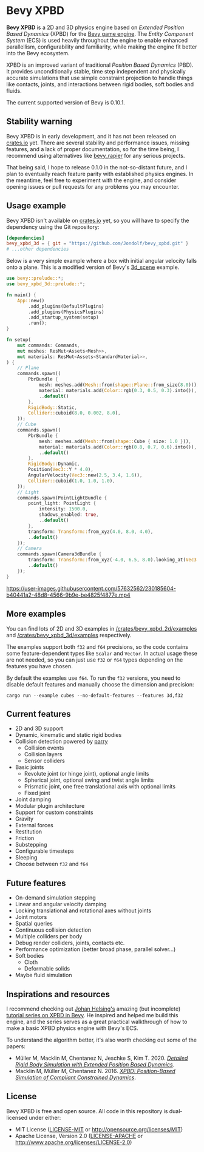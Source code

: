 # Bevy XPBD

**Bevy XPBD** is a 2D and 3D physics engine based on *Extended Position Based Dynamics* (XPBD) for the [Bevy game engine](https://bevyengine.org/). The *Entity Component System* (ECS) is used heavily throughout the engine to enable enhanced parallellism, configurability and familiarity, while making the engine fit better into the Bevy ecosystem.

XPBD is an improved variant of traditional *Position Based Dynamics* (PBD). It provides unconditionally stable, time step independent and physically accurate simulations that use simple constraint projection to handle things like contacts, joints, and interactions between rigid bodies, soft bodies and fluids.

The current supported version of Bevy is 0.10.1.

## Stability warning

Bevy XPBD is in early development, and it has not been released on [crates.io](https://crates.io) yet. There are several stability and performance issues, missing features, and a lack of proper documentation, so for the time being, I recommend using alternatives like [bevy_rapier](https://github.com/dimforge/bevy_rapier) for any serious projects.

That being said, I hope to release 0.1.0 in the not-so-distant future, and I plan to eventually reach feature parity with established physics engines. In the meantime, feel free to experiment with the engine, and consider opening issues or pull requests for any problems you may encounter.

## Usage example

Bevy XPBD isn't available on [crates.io](https://crates.io) yet, so you will have to specify the dependency using the Git repository:

```toml
[dependencies]
bevy_xpbd_3d = { git = "https://github.com/Jondolf/bevy_xpbd.git" }
# ...other dependencies
```

Below is a very simple example where a box with initial angular velocity falls onto a plane. This is a modified version of Bevy's [3d_scene](https://bevyengine.org/examples/3d/3d-scene/) example.

```rs
use bevy::prelude::*;
use bevy_xpbd_3d::prelude::*;

fn main() {
    App::new()
        .add_plugins(DefaultPlugins)
        .add_plugins(PhysicsPlugins)
        .add_startup_system(setup)
        .run();
}

fn setup(
    mut commands: Commands,
    mut meshes: ResMut<Assets<Mesh>>,
    mut materials: ResMut<Assets<StandardMaterial>>,
) {
    // Plane
    commands.spawn((
        PbrBundle {
            mesh: meshes.add(Mesh::from(shape::Plane::from_size(8.0))),
            material: materials.add(Color::rgb(0.3, 0.5, 0.3).into()),
            ..default()
        },
        RigidBody::Static,
        Collider::cuboid(8.0, 0.002, 8.0),
    ));
    // Cube
    commands.spawn((
        PbrBundle {
            mesh: meshes.add(Mesh::from(shape::Cube { size: 1.0 })),
            material: materials.add(Color::rgb(0.8, 0.7, 0.6).into()),
            ..default()
        },
        RigidBody::Dynamic,
        Position(Vec3::Y * 4.0),
        AngularVelocity(Vec3::new(2.5, 3.4, 1.6)),
        Collider::cuboid(1.0, 1.0, 1.0),
    ));
    // Light
    commands.spawn(PointLightBundle {
        point_light: PointLight {
            intensity: 1500.0,
            shadows_enabled: true,
            ..default()
        },
        transform: Transform::from_xyz(4.0, 8.0, 4.0),
        ..default()
    });
    // Camera
    commands.spawn(Camera3dBundle {
        transform: Transform::from_xyz(-4.0, 6.5, 8.0).looking_at(Vec3::ZERO, Vec3::Y),
        ..default()
    });
}
```

https://user-images.githubusercontent.com/57632562/230185604-b40441a2-48d8-4566-9b9e-be4825f4877e.mp4

## More examples

You can find lots of 2D and 3D examples in [/crates/bevy_xpbd_2d/examples](/crates/bevy_xpbd_2d/examples) and [/crates/bevy_xpbd_3d/examples](/crates/bevy_xpbd_3d/examples) respectively.

The examples support both `f32` and `f64` precisions, so the code contains some feature-dependent types like `Scalar` and `Vector`.
In actual usage these are not needed, so you can just use `f32` or `f64` types depending on the features you have chosen.

By default the examples use `f64`. To run the `f32` versions, you need to disable default features and manually choose the dimension
and precision:

```
cargo run --example cubes --no-default-features --features 3d,f32
```

## Current features

- 2D and 3D support
- Dynamic, kinematic and static rigid bodies
- Collision detection powered by [parry](https://parry.rs)
  - Collision events
  - Collision layers
  - Sensor colliders
- Basic joints
  - Revolute joint (or hinge joint), optional angle limits
  - Spherical joint, optional swing and twist angle limits
  - Prismatic joint, one free translational axis with optional limits
  - Fixed joint
- Joint damping
- Modular plugin architecture
- Support for custom constraints
- Gravity
- External forces
- Restitution
- Friction
- Substepping
- Configurable timesteps
- Sleeping
- Choose between `f32` and `f64`

## Future features

- On-demand simulation stepping
- Linear and angular velocity damping
- Locking translational and rotational axes without joints
- Joint motors
- Spatial queries
- Continuous collision detection
- Multiple colliders per body
- Debug render colliders, joints, contacts etc.
- Performance optimization (better broad phase, parallel solver...)
- Soft bodies
  - Cloth
  - Deformable solids
- Maybe fluid simulation

## Inspirations and resources

I recommend checking out [Johan Helsing's](https://github.com/johanhelsing) amazing (but incomplete) [tutorial series on XPBD in Bevy](https://johanhelsing.studio/posts/bevy-xpbd). He inspired and helped me build this engine, and the series serves as a great practical walkthrough of how to make a basic XPBD physics engine with Bevy's ECS.

To understand the algorithm better, it's also worth checking out some of the papers:

  - Müller M, Macklin M, Chentanez N, Jeschke S, Kim T. 2020. *[Detailed Rigid Body Simulation with Extended Position Based Dynamics](https://matthias-research.github.io/pages/publications/PBDBodies.pdf)*.
  - Macklin M, Müller M, Chentanez N. 2016. *[XPBD: Position-Based Simulation of Compliant Constrained Dynamics](http://mmacklin.com/xpbd.pdf)*.

## License

Bevy XPBD is free and open source. All code in this repository is dual-licensed under either:

- MIT License ([LICENSE-MIT](/LICENSE-MIT) or http://opensource.org/licenses/MIT)
- Apache License, Version 2.0 ([LICENSE-APACHE](/LICENSE-APACHE) or http://www.apache.org/licenses/LICENSE-2.0)
